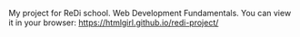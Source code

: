 My project for ReDi school. Web Development
Fundamentals.
You can view it in your browser:
https://htmlgirl.github.io/redi-project/
